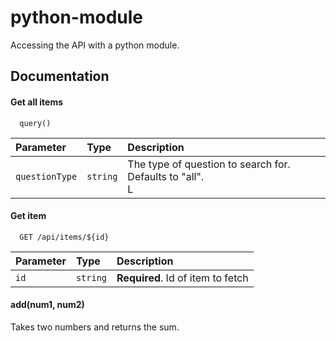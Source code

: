 # python-module
Accessing the API with a python module.



## Documentation

#### Get all items

```
  query()
```

| Parameter | Type     | Description                |
| :-------- | :------- | :------------------------- |
| `questionType` | `string` | The type of question to search for. Defaults to "all". <br> L|


#### Get item

```
  GET /api/items/${id}
```

| Parameter | Type     | Description                       |
| :-------- | :------- | :-------------------------------- |
| `id`      | `string` | **Required**. Id of item to fetch |

#### add(num1, num2)

Takes two numbers and returns the sum.

